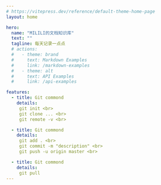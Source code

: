 ```yaml
---
# https://vitepress.dev/reference/default-theme-home-page
layout: home

hero:
  name: "MILILI的文档知识库"
  text: ""
  tagline: 每天记录一点点
  # actions:
  #   - theme: brand
  #     text: Markdown Examples
  #     link: /markdown-examples
  #   - theme: alt
  #     text: API Examples
  #     link: /api-examples

features:
  - title: Git commond
    details: 
     git init <br>
     git clone ... <br>
     git remote -v <br>

  - title: Git commond
    details:
     git add . <br>
     git commit -m "description" <br>
     git push -u origin master <br>

  - title: Git commond
    details: 
     git pull
---
```


